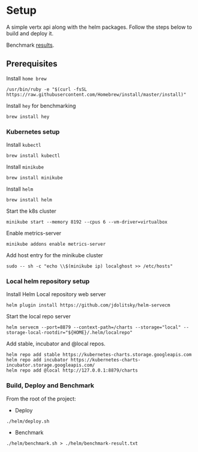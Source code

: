 # Setup

A simple vertx api along with the helm packages. Follow the steps below to build and deploy it.  

Benchmark [results](./helm/benchmark-result.txt).

## Prerequisites

Install `home brew`  
```shell
/usr/bin/ruby -e "$(curl -fsSL https://raw.githubusercontent.com/Homebrew/install/master/install)"
```

Install `hey` for benchmarking
```shell
brew install hey
```

### Kubernetes setup

Install `kubectl`
```shell
brew install kubectl
```

Install `minikube` 
```shell
brew install minikube
```

Install `helm`
```shell
brew install helm
```

Start the k8s cluster
```shell
minikube start --memory 8192 --cpus 6 --vm-driver=virtualbox
```

Enable metrics-server
```shell
minikube addons enable metrics-server
```

Add host entry for the minikube cluster
```shell
sudo -- sh -c "echo \\$(minikube ip) localghost >> /etc/hosts"
```

### Local helm repository setup
Install Helm Local repository web server
```shell
helm plugin install https://github.com/jdolitsky/helm-servecm
```

Start the local repo server
```shell
helm servecm --port=8879 --context-path=/charts --storage="local" --storage-local-rootdir="${HOME}/.helm/localrepo"
```

Add stable, incubator and @local repos.
```shell
helm repo add stable https://kubernetes-charts.storage.googleapis.com
helm repo add incubator https://kubernetes-charts-incubator.storage.googleapis.com/
helm repo add @local http://127.0.0.1:8879/charts
```

### Build, Deploy and Benchmark

From the root of the project:

- Deploy
```shell
./helm/deploy.sh
```

- Benchmark
```shell
./helm/benchmark.sh > ./helm/benchmark-result.txt
```
